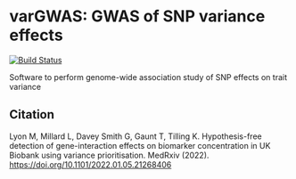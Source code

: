 # varGWAS: GWAS of SNP variance effects

<!-- badges: start -->
[![Build Status](https://github.com/MRCIEU/vargwas/actions/workflows/test.yml/badge.svg)](https://github.com/MRCIEU/vargwas/actions)
<!-- badges: end -->

Software to perform genome-wide association study of SNP effects on trait variance

## Citation

Lyon M, Millard L, Davey Smith G, Gaunt T, Tilling K. Hypothesis-free detection of gene-interaction effects on biomarker concentration in UK Biobank using variance prioritisation. MedRxiv (2022). <https://doi.org/10.1101/2022.01.05.21268406>